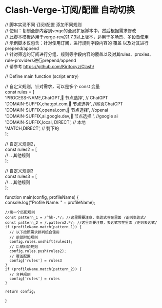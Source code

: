 # Clash-Verge-订阅/配置 自动切换

// 脚本实现不同 订阅/配置 添加不同规则  
// 使用：复制全部内容到verge的全局扩展脚本中，然后根据需求修改  
// 此脚本模板适用于verge-rev的1.7.3以上版本，适用于多场景、多设备使用  
// 示例脚本仅包含：针对使用订阅，进行规则字段内容的 覆盖 以及对其进行prepend/append  
// 针对筛选的订阅进行分组、规则等字段内容的覆盖以及对其rules、proxies、rule-providers进行prepend/append  
// 请参考 https://github.com/Kiritocyz/Clash/  

// Define main function (script entry)  

// 自定义规则，针对需求，可以是多个 const 变量  
const rules = [  
    'PROCESS-NAME,ChatGPT,🔰 节点选择', // ChatGPT  
    'DOMAIN-SUFFIX,chatgpt.com,🔰 节点选择', //网页ChatGPT  
    'DOMAIN-SUFFIX,openai.com,🔰 节点选择', //openai  
    'DOMAIN-SUFFIX,ai.google.dev,🔰 节点选择 ', //google ai  
    'DOMAIN-SUFFIX,local, DIRECT', // 本地  
    'MATCH,DIRECT', // 剩下的  
];  
  
// 自定义规则2，  
const rules2 = [  
    // .. 其他规则  
];  

// 自定义规则3  
const rules3 = [  
    // .. 其他规则  
];  
  
function main(config, profileName) {  
    console.log("Profile Name: " + profileName);  
  
    //第一个匹配规则  
    const pattern_1 = /^hk-.*/; //这里需要注意，表达式写在里面 /正则表达式/  
    const pattern_2 = /.pattern2.*/; //这里需要注意，表达式写在里面 /正则表达式/  
    if (profileName.match(pattern_1)) {  
      // 以下按照需求排列组合使用  
      // 前部附加规则  
      config.rules.unshift(rules1);  
      // 后部附加规则  
      config.rules.push(rules2);  
      // 覆盖配置  
      config['rules'] = rules3  
    }  
    if (profileName.match(pattern_2)) {  
      // 合并规则  
      config['rules'] = rules  
    }  
  
    return config;  
}  
